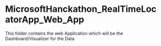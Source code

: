 # MicrosoftHanckathon_RealTimeLocatorApp_Web_App
This folder contains the web Application which will be the Dashboard/Visualizer for the Data 
